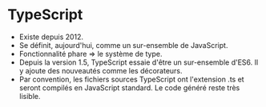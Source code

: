# TypeScript

* Existe depuis 2012.
* Se définit, aujourd'hui, comme un sur-ensemble de JavaScript.
* Fonctionnalité phare => le système de type.
* Depuis la version 1.5, TypeScript essaie d'être un sur-ensemble d'ES6. Il y ajoute des nouveautés comme les décorateurs.
* Par convention, les fichiers sources TypeScript ont l'extension .ts et seront compilés en JavaScript standard. Le code généré reste très lisible.